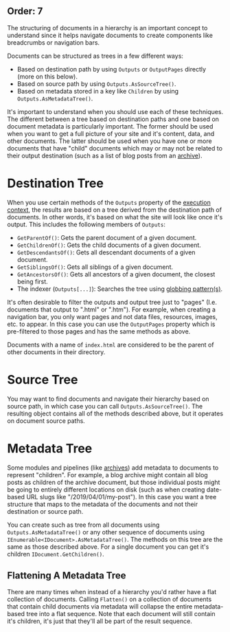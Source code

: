 Order: 7
---
The structuring of documents in a hierarchy is an important concept to understand since it helps navigate documents to create components like breadcrumbs or navigation bars.

Documents can be structured as trees in a few different ways:
- Based on destination path by using `Outputs` or `OutputPages` directly (more on this below).
- Based on source path by using `Outputs.AsSourceTree()`.
- Based on metadata stored in a key like `Children` by using `Outputs.AsMetadataTree()`.

It's important to understand when you should use each of these techniques. The different between a tree based on destination paths and one based on document metadata is particularly important. The former should be used when you want to get a full picture of your site and it's content, data, and other documents. The latter should be used when you have one or more documents that have "child" documents which may or may not be related to their output destination (such as a list of blog posts from an [archive](xref:web-archives)).

# Destination Tree

When you use certain methods of the `Outputs` property of the [execution context](xref:execution-context), the results are based on a tree derived from the destination path of documents. In other words, it's based on what the site will look like once it's output. This includes the following members of `Outputs`:

- `GetParentOf()`: Gets the parent document of a given document.
- `GetChildrenOf()`: Gets the child documents of a given document.
- `GetDescendantsOf()`: Gets all descendant documents of a given document.
- `GetSiblingsOf()`: Gets all siblings of a given document.
- `GetAncestorsOf()`: Gets all ancestors of a given document, the closest being first.
- The indexer (`Outputs[...]`): Searches the tree using [globbing pattern(s)](xref:files-and-paths#globbing).

It's often desirable to filter the outputs and output tree just to "pages" (I.e. documents that output to ".html" or ".htm"). For example, when creating a navigation bar, you only want pages and not data files, resources, images, etc. to appear. In this case you can use the `OutputPages` property which is pre-filtered to those pages and has the same methods as above.

Documents with a name of `index.html` are considered to be the parent of other documents in their directory.

# Source Tree

You may want to find documents and navigate their hierarchy based on source path, in which case you can call `Outputs.AsSourceTree()`. The resulting object contains all of the methods described above, but it operates on document source paths.

# Metadata Tree

Some modules and pipelines (like [archives](xref:web-archives)) add metadata to documents to represent "children". For example, a blog archive might contain all blog posts as children of the archive document, but those individual posts might be going to entirely different locations on disk (such as when creating date-based URL slugs like "/2019/04/01/my-post"). In this case you want a tree structure that maps to the metadata of the documents and not their destination or source path.

You can create such as tree from all documents using `Outputs.AsMetadataTree()` or any other sequence of documents using `IEnumerable<IDocument>.AsMetadataTree()`. The methods on this tree are the same as those described above. For a single document you can get it's children `IDocument.GetChildren()`.

## Flattening A Metadata Tree

There are many times when instead of a hierarchy you'd rather have a flat collection of documents. Calling `Flatten()` on a collection of documents that contain child documents via metadata will collapse the entire metadata-based tree into a flat sequence. Note that each document will still contain it's children, it's just that they'll all be part of the result sequence.